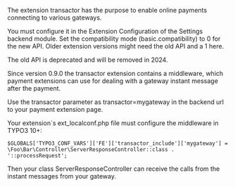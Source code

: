 The extension transactor has the purpose to enable online payments connecting to various gateways.

You must configure it in the Extension Configuration of the Settings backend module.
Set the compatibility mode (basic.compatibility) to 0 for the new API.
Older extension versions might need the old API and a 1 here.

The old API is deprecated and will be removed in 2024.

Since version 0.9.0 the transactor extension contains a middleware, which payment extensions can use for dealing with a gateway instant message after the payment.

Use the transactor parameter as
transactor=mygateway
in the backend url to your payment extension page.

Your extension`s ext_localconf.php file must configure the middleware in TYPO3 10+:

    $GLOBALS['TYPO3_CONF_VARS']['FE']['transactor_include']['mygateway'] =  \Foo\Bar\Controller\ServerResponseController::class . '::processRequest';

Then your class ServerResponseController can receive the calls from the instant messages from your gateway.


